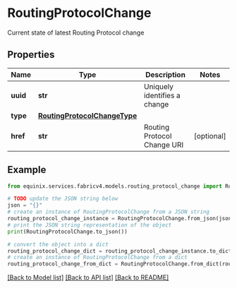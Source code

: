 # RoutingProtocolChange

Current state of latest Routing Protocol change

## Properties

Name | Type | Description | Notes
------------ | ------------- | ------------- | -------------
**uuid** | **str** | Uniquely identifies a change | 
**type** | [**RoutingProtocolChangeType**](RoutingProtocolChangeType.md) |  | 
**href** | **str** | Routing Protocol Change URI | [optional] 

## Example

```python
from equinix.services.fabricv4.models.routing_protocol_change import RoutingProtocolChange

# TODO update the JSON string below
json = "{}"
# create an instance of RoutingProtocolChange from a JSON string
routing_protocol_change_instance = RoutingProtocolChange.from_json(json)
# print the JSON string representation of the object
print(RoutingProtocolChange.to_json())

# convert the object into a dict
routing_protocol_change_dict = routing_protocol_change_instance.to_dict()
# create an instance of RoutingProtocolChange from a dict
routing_protocol_change_from_dict = RoutingProtocolChange.from_dict(routing_protocol_change_dict)
```
[[Back to Model list]](../README.md#documentation-for-models) [[Back to API list]](../README.md#documentation-for-api-endpoints) [[Back to README]](../README.md)


